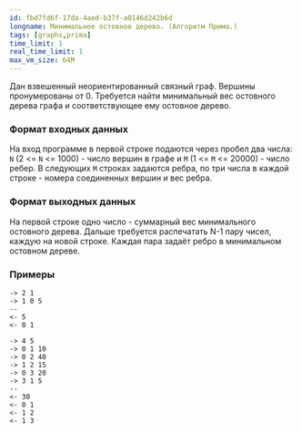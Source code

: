 ```yaml
---
id: fbd7fd6f-17da-4aed-b37f-a0146d242b6d
longname: Минимальное остовное дерево. (Алгоритм Прима.)
tags: [graphs,prima]
time_limit: 1
real_time_limit: 1
max_vm_size: 64M
---
```



Дан взвешенный неориентированный связный граф. Вершины пронумерованы от 0. Требуется найти минимальный вес остовного дерева графа и соответствующее ему остовное дерево.

### Формат входных данных

На вход программе в первой строке подаются через пробел два числа: `N` (2 <= `N` <= 1000) - число вершин в графе и `M` (1 <= `M` <= 20000) - число ребер. В следующих `M` строках задаются ребра, по три числа в каждой строке - номера соединенных вершин и вес ребра.

### Формат выходных данных

На первой строке одно число - суммарный вес минимального остовного дерева. Дальше требуется распечатать N-1 пару чисел, каждyю на новой строке. Каждая пара задаёт ребро в минимальном остовном дереве.

### Примеры
```
-> 2 1
-> 1 0 5
--
<- 5
<- 0 1
```

```
-> 4 5
-> 0 1 10
-> 0 2 40
-> 1 2 15
-> 0 3 20
-> 3 1 5
--
<- 30
<- 0 1
<- 1 2
<- 1 3
```
